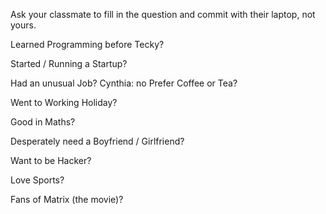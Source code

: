 Ask your classmate to fill in the question and commit with their laptop, not yours.

Learned Programming before Tecky?

Started / Running a Startup?

Had an unusual Job?
Cynthia: no
Prefer Coffee or Tea?

Went to Working Holiday?

Good in Maths?

Desperately need a Boyfriend / Girlfriend?

Want to be Hacker?

Love Sports?

Fans of Matrix (the movie)?